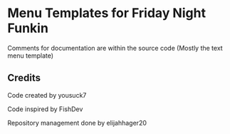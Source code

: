 # Menu Templates for Friday Night Funkin

Comments for documentation are within the source code (Mostly the text menu template)

## Credits

Code created by yousuck7

Code inspired by FishDev

Repository management done by elijahhager20
